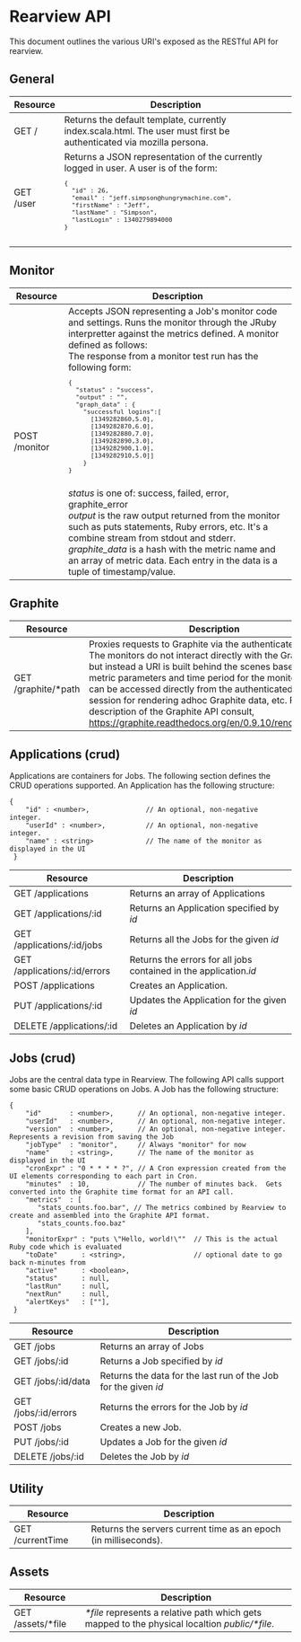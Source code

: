 Rearview API
============

This document outlines the various URI's exposed as the RESTful API for rearview.

General
-------

<table>
    <thead>
        <tr>
            <th class="resource">Resource</th>
            <th class="description">Description</th>
        </tr>
     </thead>
     <tbody>
         <tr>
             <td class="resource">GET /</td>
             <td class="description">Returns the default template, currently index.scala.html.  The user must first be authenticated via mozilla persona.</td>
         </tr>
         <tr>
             <td class="resource">GET /user</td>
             <td class="description">Returns a JSON representation of the currently logged in user.  A user is of the form:<br>
             <code><pre>
{
  "id" : 26,
  "email" : "jeff.simpson@hungrymachine.com",
  "firstName" : "Jeff",
  "lastName" : "Simpson",
  "lastLogin" : 1340279894000
}
             </pre></code>
             </td>
         </tr>
     </tbody>
</table>

Monitor
-------
<table>
    <thead>
        <tr>
            <th class="resource">Resource</th>
            <th class="description">Description</th>
        </tr>
    </thead>
    <tbody>
        <tr>
             <td class="resource">POST /monitor</td>
             <td class="description">Accepts JSON representing a Job's monitor code and settings.  Runs the monitor through the JRuby interpretter against the metrics defined.  A monitor defined as follows:<br>
             The response from a monitor test run has the following form:
             <code><pre>
{
  "status" : "success",
  "output" : "",
  "graph_data" : {
    "successful logins":[
      [1349282860,5.0],
      [1349282870,6.0],
      [1349282880,7.0],
      [1349282890,3.0],
      [1349282900,1.0],
      [1349282910,5.0]]
    }
}
             </pre></code>
             <i>status</i> is one of: success, failed, error, graphite_error<br>
             <i>output</i> is the raw output returned from the monitor such as puts statements, Ruby errors, etc.  It's a combine stream from stdout and stderr.<br>
             <i>graphite_data</i> is a hash with the metric name and an array of metric data.  Each entry in the data is a tuple of timestamp/value.
             </td>
         </tr>
    </tbody>
</table>

Graphite
--------
<table>
    <thead>
        <th class="resource">Resource</th>
        <th class="description">Description</th>
    </thead>
    <tr>
        <td class="resource">GET /graphite/*path</td>
        <td class="description">Proxies requests to Graphite via the authenticated session.  The monitors do not interact directly with the Graphite API, but instead a URI is built behind the scenes based on the metric parameters and time period for the monitor.  The URI can be accessed directly from the authenticated browser session for rendering adhoc Graphite data, etc.  For a full description of the Graphite API consult, <a href=https://graphite.readthedocs.org/en/0.9.10/render_api.html">https://graphite.readthedocs.org/en/0.9.10/render_api.html</a></td>
    </tr>
</table>

Applications (crud)
-----------

Applications are containers for Jobs.  The following section defines the CRUD operations supported.  An Application has the following structure:

    {
        "id" : <number>,              // An optional, non-negative integer.
        "userId" : <number>,          // An optional, non-negative integer.
        "name" : <string>             // The name of the monitor as displayed in the UI
     }

<table>
    <thead>
        <tr>
            <th class="resource">Resource</th>
            <th class="description">Description</td>
        </tr>
     </thead>
     <tbody>
         <tr>
             <td class="resource">GET /applications</td>
             <td class="description">Returns an array of Applications</td>
         </tr>
         <tr>
             <td class="resource">GET /applications/:id</td>
             <td class="description">Returns an Application specified by <i>id</i></td>
         </tr>
         <tr>
             <td class="resource">GET /applications/:id/jobs</td>
             <td class="description">Returns all the Jobs for the given <i>id</i></td>
         </tr>
         <tr>
             <td class="resource">GET /applications/:id/errors</td>
             <td class="description">Returns the errors for all jobs contained in the application.<i>id</i></td>
         </tr>
         <tr>
             <td class="resource">POST /applications</td>
             <td class="description">Creates an Application.</td>
         </tr>
         <tr>
             <td class="resource">PUT /applications/:id</td>
             <td class="description">Updates the Application for the given <i>id</i></td>
         </tr>
         <tr>
             <td class="resource">DELETE /applications/:id</td>
             <td class="description">Deletes an Application by <i>id</i></td>
         </tr>
     </tbody>
</table>


Jobs (crud)
-----------

Jobs are the central data type in Rearview.  The following API calls support some basic CRUD operations on Jobs.  A Job has the following structure:

    {
        "id"       : <number>,      // An optional, non-negative integer.
        "userId"   : <number>,      // An optional, non-negative integer.
        "version"  : <number>,      // An optional, non-negative integer. Represents a revision from saving the Job
        "jobType"  : "monitor",     // Always "monitor" for now
        "name"     : <string>,      // The name of the monitor as displayed in the UI
        "cronExpr" : "0 * * * * ?", // A Cron expression created from the UI elements corresponding to each part in Cron.
        "minutes"  : 10,            // The number of minutes back.  Gets converted into the Graphite time format for an API call.
        "metrics"  : [
           "stats_counts.foo.bar", // The metrics combined by Rearview to create and assembled into the Graphite API format.
           "stats_counts.foo.baz"
        ],
        "monitorExpr" : "puts \"Hello, world!\""  // This is the actual Ruby code which is evaluated
        "toDate"      : <string>,                 // optional date to go back n-minutes from
        "active"      : <boolean>,
        "status"      : null,
        "lastRun"     : null,
        "nextRun"     : null,
        "alertKeys"   : [""],
     }

<table>
    <thead>
        <tr>
            <th class="resource">Resource</th>
            <th class="description">Description</td>
        </tr>
     </thead>
     <tbody>
         <tr>
             <td class="resource">GET /jobs</td>
             <td class="description">Returns an array of Jobs</td>
         </tr>
         <tr>
             <td class="resource">GET /jobs/:id</td>
             <td class="description">Returns a Job specified by <i>id</i></td>
         </tr>
         <tr>
             <td class="resource">GET /jobs/:id/data</td>
             <td class="description">Returns the data for the last run of the Job for the given <i>id</i></td>
         </tr>
         <tr>
             <td class="resource">GET /jobs/:id/errors</td>
             <td class="description">Returns the errors for the Job by <i>id</i></td>
         </tr>
         <tr>
             <td class="resource">POST /jobs</td>
             <td class="description">Creates a new Job.</td>
         </tr>
         <tr>
             <td class="resource">PUT /jobs/:id</td>
             <td class="description">Updates a Job for the given <i>id</i></td>
         </tr>
         <tr>
             <td class="resource">DELETE /jobs/:id</td>
             <td class="description">Deletes the Job by <i>id</i></td>
         </tr>
     </tbody>
</table>


Utility
-------
<table>
    <thead>
        <tr>
            <th class="resource">Resource</th>
            <th class="description">Description</td>
        </tr>
     </thead>
     <tbody>
         <tr>
             <td class="resource">GET /currentTime</td>
             <td class="description">Returns the servers current time as an epoch (in milliseconds).</td>
         </tr>
     </tbody>
</table>


Assets
------
<table>
    <thead>
        <tr>
            <th class="resource">Resource</th>
            <th class="description">Description</td>
        </tr>
     </thead>
     <tbody>
         <tr>
             <td class="resource">GET /assets/*file</td>
             <td class="description"><i>*file</i> represents a relative path which gets mapped to the physical localtion <i>public/*file</i>.</td>
         </tr>
     </tbody>
</table>
